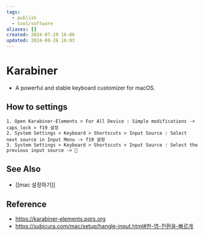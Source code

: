 ```yaml
---
tags:
  - publish
  - tool/software
aliases: []
created: 2024-07-29 16:06
updated: 2024-08-26 16:03
---
```

# Karabiner
- A powerful and stable keyboard customizer for macOS.

## How to settings
```
1. Open Karabiner-Elements > For All Device : Simple modifications -> caps_lock > f19 설정
2. System Settings > Keyboard > Shortscuts > Input Source : Select next source in Input Menu -> f19 설정
3. System Settings > Keyboard > Shortscuts > Input Source : Select the previous input source -> 🛑
```

## See Also
- [[mac 설정하기]]

## Reference
- https://karabiner-elements.pqrs.org
- https://subicura.com/mac/setup/hangle-input.html#한-영-전환을-빠르게